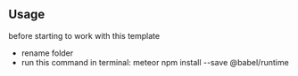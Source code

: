 ## Usage
before starting to work with this template

* rename folder
* run this command in terminal: meteor npm install --save @babel/runtime
